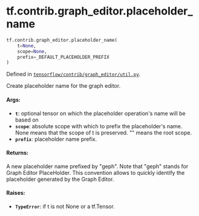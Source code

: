 <div itemscope itemtype="http://developers.google.com/ReferenceObject">
<meta itemprop="name" content="tf.contrib.graph_editor.placeholder_name" />
<meta itemprop="path" content="Stable" />
</div>

# tf.contrib.graph_editor.placeholder_name

``` python
tf.contrib.graph_editor.placeholder_name(
    t=None,
    scope=None,
    prefix=_DEFAULT_PLACEHOLDER_PREFIX
)
```



Defined in [`tensorflow/contrib/graph_editor/util.py`](/code/stable/tensorflow/contrib/graph_editor/util.py).

Create placeholder name for the graph editor.

#### Args:

* <b>`t`</b>: optional tensor on which the placeholder operation's name will be based
    on
* <b>`scope`</b>: absolute scope with which to prefix the placeholder's name. None
    means that the scope of t is preserved. "" means the root scope.
* <b>`prefix`</b>: placeholder name prefix.

#### Returns:

A new placeholder name prefixed by "geph". Note that "geph" stands for
  Graph Editor PlaceHolder. This convention allows to quickly identify the
  placeholder generated by the Graph Editor.

#### Raises:

* <b>`TypeError`</b>: if t is not None or a tf.Tensor.